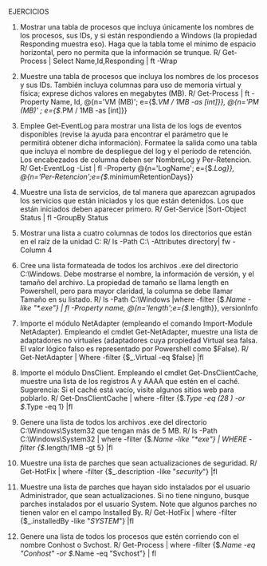 EJERCICIOS
1. Mostrar una tabla de procesos que incluya únicamente los nombres de los procesos, sus IDs, y si están respondiendo a Windows (la propiedad Responding muestra eso). Haga que la tabla tome el mínimo de espacio horizontal, pero no permita que la información se trunque.
R/ Get-Process | Select Name,Id,Responding | ft -Wrap

2. Muestre una tabla de procesos que incluya los nombres de los procesos y sus IDs. También incluya columnas para uso de memoria virtual y física; exprese dichos valores en megabytes (MB).
R/ Get-Process | ft -Property Name, Id, @{n='VM (MB)'; e={$_.VM / 1MB -as [int]}}, @{n='PM (MB)' ; e={$_.PM / 1MB -as [int]}}

3. Emplee Get-EventLog para mostrar una lista de los logs de eventos disponibles (revise la ayuda para encontrar el parámetro que le permitirá obtener dicha información). Formatee la salida como una tabla que incluya el nombre de despliegue del log y el período de retención. Los encabezados de columna deben ser NombreLog y Per-Retencion.
R/ Get-EventLog -List | fl -Property @{n='LogName'; e={$_.Log}}, @{n='Per-Retencion';e={$_.minimumRetentionDays}}

4. Muestre una lista de servicios, de tal manera que aparezcan agrupados los servicios que están iniciados y los que están detenidos. Los que están iniciados deben aparecer primero.
R/ Get-Service |Sort-Object Status | fl -GroupBy Status

5. Mostrar una lista a cuatro columnas de todos los directorios que están en el raíz de la unidad C:
R/ ls -Path C:\ -Attributes directory| fw -Column 4

6. Cree una lista formateada de todos los archivos .exe del directorio C:\Windows. Debe mostrarse el nombre, la información de versión, y el tamaño del archivo. La propiedad de tamaño se llama length en Powershell, pero para mayor claridad, la columna se debe llamar Tamaño en su listado.
R/ ls -Path C:\Windows |where -filter {$_.Name -like "*.exe"} | fl -Property name, @{n='length';e={$_.length}}, versionInfo 

7. Importe el módulo NetAdapter (empleando el comando Import-Module NetAdapter). Empleando el cmdlet Get-NetAdapter, muestre una lista de adaptadores no virtuales (adaptadores cuya propiedad Virtual sea falsa. El valor lógico falso es representado por Powershell como $False).
R/ Get-NetAdapter | Where -filter {$_.Virtual -eq $false} |fl

8. Importe el módulo DnsClient. Empleando el cmdlet Get-DnsClientCache, muestre una lista de los registros A y AAAA que estén en el caché. Sugerencia: Si el caché está vacío, visite algunos sitios web para poblarlo.
R/ Get-DnsClientCache | where -filter {$_.Type -eq (28 ) -or $_.Type -eq 1} |fl

9. Genere una lista de todos los archivos .exe del directorio C:\Windows\System32 que tengan más de 5 MB.
R/ ls -Path C:\Windows\System32 | where -filter {$_.Name -like "*exe"} | WHERE -filter {$_.length/1MB -gt 5} |fl

10. Muestre una lista de parches que sean actualizaciones de seguridad.
R/ Get-HotFix | where -filter {$_.description -like "*security*"} |fl

11. Muestre una lista de parches que hayan sido instalados por el usuario Administrador, que sean actualizaciones. Si no tiene ninguno, busque parches instalados por el usuario System. Note que algunos parches no tienen valor en el campo Installed By.
R/ Get-HotFix | where -filter {$_.installedBy -like "*SYSTEM*"} |fl

12. Genere una lista de todos los procesos que estén corriendo con el nombre Conhost o Svchost.
R/ Get-Process | where -filter {$_.Name -eq "Conhost" -or $_.Name -eq "Svchost"} | fl
